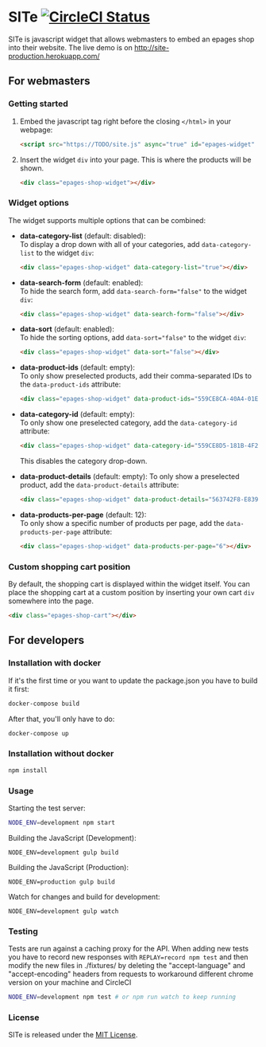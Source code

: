 # SITe [![CircleCI Status](https://circleci.com/gh/ePages-de/site.svg?style=shield&circle-token=a4c66cf0c56d2d8887f300fd888e7a8a5e17b33a)](https://circleci.com/gh/ePages-de/site)

SITe is javascript widget that allows webmasters to embed an epages shop into
their website. The live demo is on http://site-production.herokuapp.com/

## For webmasters

### Getting started

1. Embed the javascript tag right before the closing ```</html>``` in your
   webpage:
    ```html
    <script src="https://TODO/site.js" async="true" id="epages-widget" data-shop-url="YOUR_API_URL"></script>
    ```

2. Insert the widget ```div``` into your page. This is where the products will be shown.
    ```html
    <div class="epages-shop-widget"></div>
    ```

### Widget options

The widget supports multiple options that can be combined:

* **data-category-list** (default: disabled):  
  To display a drop down with all of your categories, add `data-category-list` to the widget ```div```:

    ```html
    <div class="epages-shop-widget" data-category-list="true"></div>
    ```

* **data-search-form** (default: enabled):  
  To hide the search form, add `data-search-form="false"` to the widget ```div```:

    ```html
    <div class="epages-shop-widget" data-search-form="false"></div>
    ```

* **data-sort** (default: enabled):  
  To hide the sorting options, add  `data-sort="false"` to the widget ```div```:

    ```html
    <div class="epages-shop-widget" data-sort="false"></div>
    ```

* **data-product-ids** (default: empty):  
  To only show preselected products, add their comma-separated IDs to the `data-product-ids` attribute:

    ```html
    <div class="epages-shop-widget" data-product-ids="559CE8CA-40A4-01E2-5957-D5809AB3FEA7,559CE8CB-05B5-5A70-1349-D5809AB3FEA1"></div>
    ```

* **data-category-id** (default: empty):  
  To only show one preselected category, add the ```data-category-id``` attribute:

    ```html
    <div class="epages-shop-widget" data-category-id="559CE8D5-181B-4F27-37BC-D5809AB3FE11"></div>
    ```
  This disables the category drop-down.
  
* **data-product-details** (default: empty):
  To only show a preselected product, add the ```data-product-details``` attribute:
  
  
    ```html
    <div class="epages-shop-widget" data-product-details="563742F8-E839-B779-74D0-0A0C05E64C62"></div>
    ```
  
* **data-products-per-page** (default: 12):  
  To only show a specific number of products per page, add the ```data-products-per-page``` attribute:

    ```html
    <div class="epages-shop-widget" data-products-per-page="6"></div>
    ```

### Custom shopping cart position

By default, the shopping cart is displayed within the widget itself. You can place the shopping cart at
a custom position by inserting your own cart  ```div``` somewhere into the page.

```html
<div class="epages-shop-cart"></div>
```

## For developers

### Installation with docker

If it's the first time or you want to update the package.json you have to build it first:

```sh
docker-compose build
```

After that, you'll only have to do:

```sh
docker-compose up
```

### Installation without docker

```sh
npm install
```

### Usage

Starting the test server:

```sh
NODE_ENV=development npm start
```

Building the JavaScript (Development):

```
NODE_ENV=development gulp build
```

Building the JavaScript (Production):

```
NODE_ENV=production gulp build
```

Watch for changes and build for development:

```
NODE_ENV=development gulp watch
```

### Testing

Tests are run against a caching proxy for the API. When adding new tests you
have to record new responses with `REPLAY=record npm test` and then modify the
new files in ./fixtures/ by deleting the "accept-language" and
"accept-encoding" headers from requests to workaround different chrome version
on your machine and CircleCI

```sh
NODE_ENV=development npm test # or npm run watch to keep running
```

### License
SITe is released under the [MIT License](http://opensource.org/licenses/MIT).
